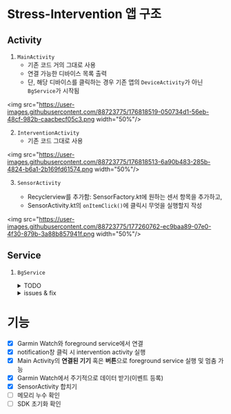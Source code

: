 # Stress-Intervention 앱 구조

## Activity

1.	`MainActivity`
    * 기존 코드 거의 그대로 사용
    * 연결 가능한 디바이스 목록 출력
    * 단, 해당 디바이스를 클릭하는 경우 기존 앱의 `DeviceActivity`가 아닌 `BgService`가 시작됨

<img src="https://user-images.githubusercontent.com/88723775/176818519-050734d1-56eb-48cf-982b-caacbecf05c3.png  width="50%"/>

2. `InterventionActivity`
    * 기존 코드 그대로 사용

<img src="https://user-images.githubusercontent.com/88723775/176818513-6a90b483-285b-4824-b6a1-2b169fd61574.png  width="50%"/>


3. `SensorActivity`

    * Recyclerview를 추가함: SensorFactory.kt에 원하는 센서 항목을 추가하고,
    * SensorActivity.kt의 `onItemClick()`에 클릭시 무엇을 실행할지 작성

<img src="https://user-images.githubusercontent.com/88723775/177260762-ec9baa89-07e0-4f30-879b-3a88b857941f.png  width="50%"/>



## Service

1. `BgService`
    <details>
    <summary>TODO</summary>

    * merge

    </details>

    <details>
    <summary>issues & fix</summary>

    1. issues
        - 서비스 강제 종료시(버튼을 눌러 종료)
        ```
        E/BgService: com.garmin.android.connectiq.exception.InvalidStateException: SDK not initialized
        ```
        - 서비스 강제 종료 후 재시작시
        ```
        E/BgService: ConnectIQ is not in a valid state
        ```
        아예 앱을 삭제 후 시작하는 경우는 exception없이 작동

    2. fix
        * `connectIQ.shutdown()`이 뭔가 작동이 제대로 되지 않음 
             - 본래 MainActivity의 context를 받아 종료하는데, 그럴 경우 MainAcitivity의 `setOnClickListener`가 모두 수행된 뒤 BgService가 종료되기 때문에 SDK를 찾지 못함
             - MainActivity를 구성할때 SDK를 초기화하므로(그러지 않고 Service에서 초기화하면 맨 처음 연결할 Device 선택이 불가) 종료 후 재시작시 SDK가 초기화 되지 않음
             - 일단 현재는 `connectIQ.shutdown()`을 주석 처리
        * `SharedPreferences`에 서비스 구동 여부를 저장하면 강제 종료시 핸들링 불가
            - [Service 구동 확인 코드](https://stackoverflow.com/questions/600207/how-to-check-if-a-service-is-running-on-android?answertab=trending#tab-top) 추가
    
    </details>

# 기능

- [X] Garmin Watch와 foreground service에서 연결
- [X] notification창 클릭 시 intervention activity 실행
- [X] Main Activity의 **연결된 기기** 혹은 **버튼**으로 foreground service 실행 및 멈춤 가능
- [X] Garmin Watch에서 주기적으로 데이터 받기(이벤트 등록)
- [X] SensorActivity 합치기
- [ ] 메모리 누수 확인
- [ ] SDK 초기화 확인
